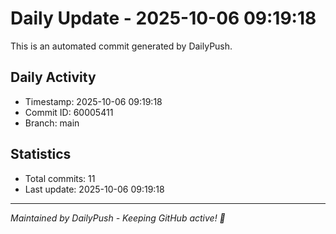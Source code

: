 # Daily Update - 2025-10-06 09:19:18

This is an automated commit generated by DailyPush.

## Daily Activity
- Timestamp: 2025-10-06 09:19:18
- Commit ID: 60005411
- Branch: main

## Statistics
- Total commits: 11
- Last update: 2025-10-06 09:19:18

---
*Maintained by DailyPush - Keeping GitHub active! 🚀*
